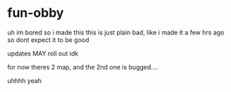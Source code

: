 # fun-obby

uh im bored so i made this
this is just plain bad, like i made it a few hrs ago so dont expect it to be good

updates MAY roll out idk

for now theres 2 map, and the 2nd one is bugged....

uhhhh yeah
